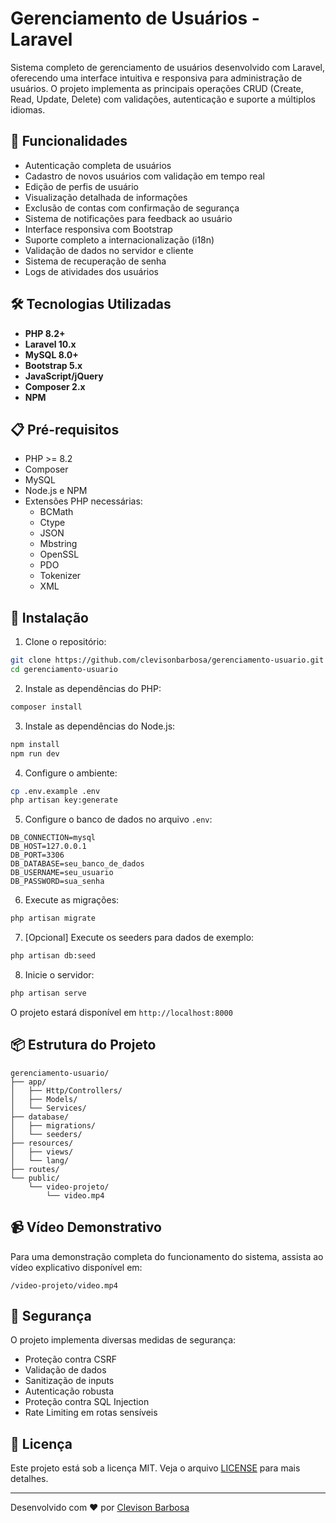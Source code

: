 # Gerenciamento de Usuários - Laravel

Sistema completo de gerenciamento de usuários desenvolvido com Laravel, oferecendo uma interface intuitiva e responsiva para administração de usuários. O projeto implementa as principais operações CRUD (Create, Read, Update, Delete) com validações, autenticação e suporte a múltiplos idiomas.

## 🚀 Funcionalidades

- Autenticação completa de usuários
- Cadastro de novos usuários com validação em tempo real
- Edição de perfis de usuário
- Visualização detalhada de informações
- Exclusão de contas com confirmação de segurança
- Sistema de notificações para feedback ao usuário
- Interface responsiva com Bootstrap
- Suporte completo a internacionalização (i18n)
- Validação de dados no servidor e cliente
- Sistema de recuperação de senha
- Logs de atividades dos usuários

## 🛠️ Tecnologias Utilizadas

- **PHP 8.2+**
- **Laravel 10.x**
- **MySQL 8.0+**
- **Bootstrap 5.x**
- **JavaScript/jQuery**
- **Composer 2.x**
- **NPM**

## 📋 Pré-requisitos

- PHP >= 8.2
- Composer
- MySQL
- Node.js e NPM
- Extensões PHP necessárias:
  - BCMath
  - Ctype
  - JSON
  - Mbstring
  - OpenSSL
  - PDO
  - Tokenizer
  - XML

## 🔧 Instalação

1. Clone o repositório:
```bash
git clone https://github.com/clevisonbarbosa/gerenciamento-usuario.git
cd gerenciamento-usuario
```

2. Instale as dependências do PHP:
```bash
composer install
```

3. Instale as dependências do Node.js:
```bash
npm install
npm run dev
```

4. Configure o ambiente:
```bash
cp .env.example .env
php artisan key:generate
```

5. Configure o banco de dados no arquivo `.env`:
```
DB_CONNECTION=mysql
DB_HOST=127.0.0.1
DB_PORT=3306
DB_DATABASE=seu_banco_de_dados
DB_USERNAME=seu_usuario
DB_PASSWORD=sua_senha
```

6. Execute as migrações:
```bash
php artisan migrate
```

7. [Opcional] Execute os seeders para dados de exemplo:
```bash
php artisan db:seed
```

8. Inicie o servidor:
```bash
php artisan serve
```

O projeto estará disponível em `http://localhost:8000`

## 📦 Estrutura do Projeto

```
gerenciamento-usuario/
├── app/
│   ├── Http/Controllers/
│   ├── Models/
│   └── Services/
├── database/
│   ├── migrations/
│   └── seeders/
├── resources/
│   ├── views/
│   └── lang/
├── routes/
└── public/
    └── video-projeto/
        └── video.mp4
```

## 📹 Vídeo Demonstrativo

Para uma demonstração completa do funcionamento do sistema, assista ao vídeo explicativo disponível em:

```
/video-projeto/video.mp4
```

## 🔐 Segurança

O projeto implementa diversas medidas de segurança:

- Proteção contra CSRF
- Validação de dados
- Sanitização de inputs
- Autenticação robusta
- Proteção contra SQL Injection
- Rate Limiting em rotas sensíveis


## 📝 Licença

Este projeto está sob a licença MIT. Veja o arquivo [LICENSE](LICENSE) para mais detalhes.

---
Desenvolvido com ❤️ por [Clevison Barbosa](https://github.com/clevisonbarbosa)
